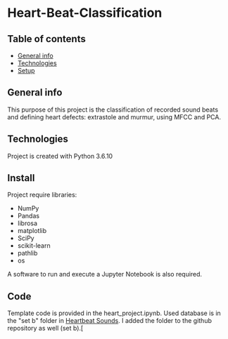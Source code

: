# Heart-Beat-Classification

## Table of contents
* [General info](#general-info)
* [Technologies](#technologies)
* [Setup](#setup)

## General info
This purpose of this project is the classification of recorded sound beats and defining heart defects: extrastole and murmur,
using MFCC and PCA.
 	
## Technologies
Project is created with Python 3.6.10
	
## Install
Project require libraries:
* NumPy
* Pandas
* librosa
* matplotlib
* SciPy
* scikit-learn
* pathlib
* os

A software to run and execute a Jupyter Notebook is also required.

## Code
Template code is provided in the heart_project.ipynb.
Used database is in the "set b" folder in [Heartbeat Sounds](https://www.kaggle.com/kinguistics/heartbeat-sounds).
I added the folder to the github repository as well (set b).[


